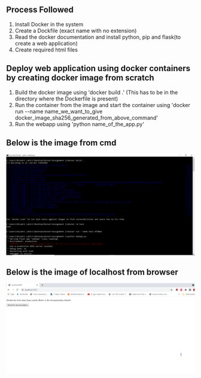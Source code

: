 ## Process Followed

1. Install Docker in the system
2. Create a Dockfile (exact name with no extension)
3. Read the docker documentation and install python, pip and flask(to create a web application)
4. Create required html files

## Deploy web application using docker containers by creating docker image from scratch

1. Build the docker image using 'docker build .' (This has to be in the directory where the Dockerfile is present)
2. Run the container from the image and start the container using 'docker run --name name_we_want_to_give docker_image_sha256_generated_from_above_command'
3. Run the webapp using 'python name_of_the_app.py'

## Below is the image from cmd
![alt text](https://github.com/niladri-lahiri-1308/MT19AIE272/blob/main/images/DockerCapture.PNG)

## Below is the image of localhost from browser
![alt text](https://github.com/niladri-lahiri-1308/MT19AIE272/blob/main/images/DockerLocalHost.PNG)
